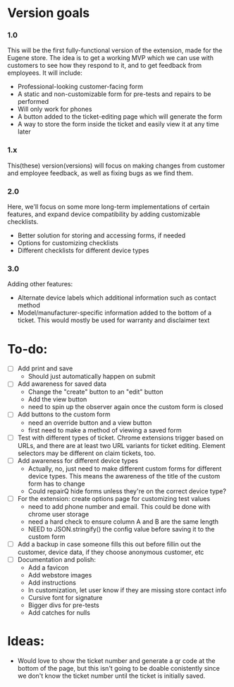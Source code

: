 # Version goals
### 1.0
This will be the first fully-functional version of the extension, made for the Eugene store.
The idea is to get a working MVP which we can use with customers to see how they respond to it, and to get feedback from employees. 
It will include:
- Professional-looking customer-facing form
- A static and non-customizable form for pre-tests and repairs to be performed
- Will only work for phones
- A button added to the ticket-editing page which will generate the form
- A way to store the form inside the ticket and easily view it at any time later

### 1.x
This(these) version(versions) will focus on making changes from customer and employee feedback, as well as fixing bugs as we find them.

### 2.0 
Here, we'll focus on some more long-term implementations of certain features, and expand device compatibility by adding customizable checklists.
- Better solution for storing and accessing forms, if needed
- Options for customizing checklists 
- Different checklists for different device types

### 3.0
Adding other features:
- Alternate device labels which additional information such as contact method
- Model/manufacturer-specific information added to the bottom of a ticket. This would mostly be used for warranty and disclaimer text

# To-do:
- [ ] Add print and save
    - Should just automatically happen on submit
- [ ] Add awareness for saved data
    - Change the "create" button to an "edit" button
    - Add the view button
    - need to spin up the observer again once the custom form is closed
- [ ] Add buttons to the custom form 
    - need an override button and a view button
    - first need to make a method of viewing a saved form
- [ ] Test with different types of ticket. Chrome extensions trigger based on URLs, and there are at least two URL variants for ticket editing. Element selectors may be different on claim tickets, too.
- [ ] Add awareness for different device types
    - Actually, no, just need to make different custom forms for different device types. This means the awareness of the title of the custom form has to change
    - Could repairQ hide forms unless they're on the correct device type? 
- [ ] For the extension: create options page for customizing test values
    - need to add phone number and email. This could be done with chrome user storage
    - need a hard check to ensure column A and B are the same length
    - NEED to JSON.stringify() the config value before saving it to the custom form
- [ ] Add a backup in case someone fills this out before fillin out the customer, device data, if they choose anonymous customer, etc
- [ ] Documentation and polish:
    - Add a favicon
    - Add webstore images
    - Add instructions
    - In customization, let user know if they are missing store contact info
    - Cursive font for signature
    - Bigger divs for pre-tests
    - Add catches for nulls

# Ideas:
- Would love to show the ticket number and generate a qr code at the bottom of the page, but this isn't going to be doable conistently since we don't know the ticket number until the ticket is initially saved.